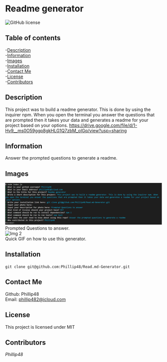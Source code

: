 
# Readme generator  
![GitHub license](https://img.shields.io/badge/license-MIT-blue.svg)  
  
## Table of contents   
-[Description](#Description)   
-[Information](#Information)  
-[Images](#Images)     
-[Installation](#Installation)  
-[Contact Me](#Contact-Me)    
-[License](#License)  
-[Contributors](#Contributors)  

## Description  
This project was to build a readme generator. This is done by using the inquirer npm. When you open the terminal you answer the questions that are prompted then it takes your data and generates a readme for your project based on your options.
https://drive.google.com/file/d/1-Hv9__ms0O59ggp8gkHLG1Q7zbM_oIGq/view?usp=sharing

## Information  
Answer the prompted questions to generate a readme.  

## Images  
![Img 1](./img/readmequestions.png)  
Prompted Questions to answer.  
![Img 2](./img/readme%20generator%20updated.gif)  
Quick GIF on how to use this generator.

## Installation     
`git clone git@github.com:Phillip48/Read.md-Generator.git`  

## Contact Me  
Github: Phillip48  
Email: phillip482@icloud.com  

## License
This project is licensed under MIT  

## Contributors  
*Phillip48*  

  
